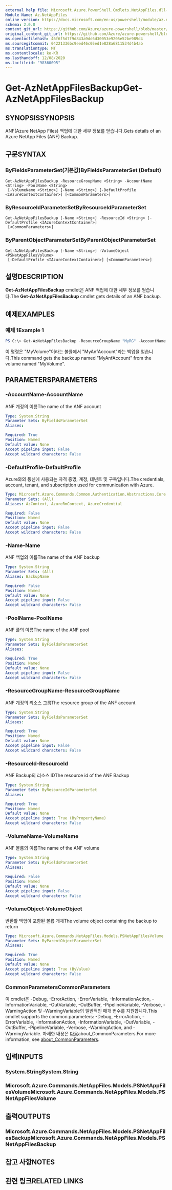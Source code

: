 ```yaml
---
external help file: Microsoft.Azure.PowerShell.Cmdlets.NetAppFiles.dll-Help.xml
Module Name: Az.NetAppFiles
online version: https://docs.microsoft.com/en-us/powershell/module/az.netappfiles/get-aznetappfilesbackup
schema: 2.0.0
content_git_url: https://github.com/Azure/azure-powershell/blob/master/src/NetAppFiles/NetAppFiles/help/Get-AzNetAppFilesBackup.md
original_content_git_url: https://github.com/Azure/azure-powershell/blob/master/src/NetAppFiles/NetAppFiles/help/Get-AzNetAppFilesBackup.md
ms.openlocfilehash: 46f6f5d7f9d843a9dd6d30053e9205e52be989d4
ms.sourcegitcommit: 04221336bc9eed46c05ed1e828a6811534d4b4ab
ms.translationtype: MT
ms.contentlocale: ko-KR
ms.lasthandoff: 12/08/2020
ms.locfileid: "98360095"
---
```

# <span data-ttu-id="0ad15-101">Get-AzNetAppFilesBackup</span><span class="sxs-lookup"><span data-stu-id="0ad15-101">Get-AzNetAppFilesBackup</span></span>

## <span data-ttu-id="0ad15-102">SYNOPSIS</span><span class="sxs-lookup"><span data-stu-id="0ad15-102">SYNOPSIS</span></span>
<span data-ttu-id="0ad15-103">ANF(Azure NetApp Files) 백업에 대한 세부 정보를 얻습니다.</span><span class="sxs-lookup"><span data-stu-id="0ad15-103">Gets details of an Azure NetApp Files (ANF) Backup.</span></span>

## <span data-ttu-id="0ad15-104">구문</span><span class="sxs-lookup"><span data-stu-id="0ad15-104">SYNTAX</span></span>

### <span data-ttu-id="0ad15-105">ByFieldsParameterSet(기본값)</span><span class="sxs-lookup"><span data-stu-id="0ad15-105">ByFieldsParameterSet (Default)</span></span>
```
Get-AzNetAppFilesBackup -ResourceGroupName <String> -AccountName <String> -PoolName <String>
 [-VolumeName <String>] [-Name <String>] [-DefaultProfile <IAzureContextContainer>] [<CommonParameters>]
```

### <span data-ttu-id="0ad15-106">ByResourceIdParameterSet</span><span class="sxs-lookup"><span data-stu-id="0ad15-106">ByResourceIdParameterSet</span></span>
```
Get-AzNetAppFilesBackup [-Name <String>] -ResourceId <String> [-DefaultProfile <IAzureContextContainer>]
 [<CommonParameters>]
```

### <span data-ttu-id="0ad15-107">ByParentObjectParameterSet</span><span class="sxs-lookup"><span data-stu-id="0ad15-107">ByParentObjectParameterSet</span></span>
```
Get-AzNetAppFilesBackup [-Name <String>] -VolumeObject <PSNetAppFilesVolume>
 [-DefaultProfile <IAzureContextContainer>] [<CommonParameters>]
```

## <span data-ttu-id="0ad15-108">설명</span><span class="sxs-lookup"><span data-stu-id="0ad15-108">DESCRIPTION</span></span>
<span data-ttu-id="0ad15-109">**Get-AzNetAppFilesBackup** cmdlet은 ANF 백업에 대한 세부 정보를 얻습니다.</span><span class="sxs-lookup"><span data-stu-id="0ad15-109">The **Get-AzNetAppFilesBackup** cmdlet gets details of an ANF backup.</span></span>

## <span data-ttu-id="0ad15-110">예제</span><span class="sxs-lookup"><span data-stu-id="0ad15-110">EXAMPLES</span></span>

### <span data-ttu-id="0ad15-111">예제 1</span><span class="sxs-lookup"><span data-stu-id="0ad15-111">Example 1</span></span>
```powershell
PS C:\> Get-AzNetAppFilesBackup -ResourceGroupName "MyRG" -AccountName "MyAccount" -PoolName "MyPool" -VolumeName "MyVolume" -Name "MyBackup"
```

<span data-ttu-id="0ad15-112">이 명령은 "MyVolume"이라는 볼륨에서 "MyAnfAccount"라는 백업을 얻습니다.</span><span class="sxs-lookup"><span data-stu-id="0ad15-112">This command gets the backcup named "MyAnfAccount" from the volume named "MyVolume".</span></span>

## <span data-ttu-id="0ad15-113">PARAMETERS</span><span class="sxs-lookup"><span data-stu-id="0ad15-113">PARAMETERS</span></span>

### <span data-ttu-id="0ad15-114">-AccountName</span><span class="sxs-lookup"><span data-stu-id="0ad15-114">-AccountName</span></span>
<span data-ttu-id="0ad15-115">ANF 계정의 이름</span><span class="sxs-lookup"><span data-stu-id="0ad15-115">The name of the ANF account</span></span>

```yaml
Type: System.String
Parameter Sets: ByFieldsParameterSet
Aliases:

Required: True
Position: Named
Default value: None
Accept pipeline input: False
Accept wildcard characters: False
```

### <span data-ttu-id="0ad15-116">-DefaultProfile</span><span class="sxs-lookup"><span data-stu-id="0ad15-116">-DefaultProfile</span></span>
<span data-ttu-id="0ad15-117">Azure와의 통신에 사용되는 자격 증명, 계정, 테넌트 및 구독입니다.</span><span class="sxs-lookup"><span data-stu-id="0ad15-117">The credentials, account, tenant, and subscription used for communication with Azure.</span></span>

```yaml
Type: Microsoft.Azure.Commands.Common.Authentication.Abstractions.Core.IAzureContextContainer
Parameter Sets: (All)
Aliases: AzContext, AzureRmContext, AzureCredential

Required: False
Position: Named
Default value: None
Accept pipeline input: False
Accept wildcard characters: False
```

### <span data-ttu-id="0ad15-118">-Name</span><span class="sxs-lookup"><span data-stu-id="0ad15-118">-Name</span></span>
<span data-ttu-id="0ad15-119">ANF 백업의 이름</span><span class="sxs-lookup"><span data-stu-id="0ad15-119">The name of the ANF backup</span></span>

```yaml
Type: System.String
Parameter Sets: (All)
Aliases: BackupName

Required: False
Position: Named
Default value: None
Accept pipeline input: False
Accept wildcard characters: False
```

### <span data-ttu-id="0ad15-120">-PoolName</span><span class="sxs-lookup"><span data-stu-id="0ad15-120">-PoolName</span></span>
<span data-ttu-id="0ad15-121">ANF 풀의 이름</span><span class="sxs-lookup"><span data-stu-id="0ad15-121">The name of the ANF pool</span></span>

```yaml
Type: System.String
Parameter Sets: ByFieldsParameterSet
Aliases:

Required: True
Position: Named
Default value: None
Accept pipeline input: False
Accept wildcard characters: False
```

### <span data-ttu-id="0ad15-122">-ResourceGroupName</span><span class="sxs-lookup"><span data-stu-id="0ad15-122">-ResourceGroupName</span></span>
<span data-ttu-id="0ad15-123">ANF 계정의 리소스 그룹</span><span class="sxs-lookup"><span data-stu-id="0ad15-123">The resource group of the ANF account</span></span>

```yaml
Type: System.String
Parameter Sets: ByFieldsParameterSet
Aliases:

Required: True
Position: Named
Default value: None
Accept pipeline input: False
Accept wildcard characters: False
```

### <span data-ttu-id="0ad15-124">-ResourceId</span><span class="sxs-lookup"><span data-stu-id="0ad15-124">-ResourceId</span></span>
<span data-ttu-id="0ad15-125">ANF Backup의 리소스 ID</span><span class="sxs-lookup"><span data-stu-id="0ad15-125">The resource id of the ANF Backup</span></span>

```yaml
Type: System.String
Parameter Sets: ByResourceIdParameterSet
Aliases:

Required: True
Position: Named
Default value: None
Accept pipeline input: True (ByPropertyName)
Accept wildcard characters: False
```

### <span data-ttu-id="0ad15-126">-VolumeName</span><span class="sxs-lookup"><span data-stu-id="0ad15-126">-VolumeName</span></span>
<span data-ttu-id="0ad15-127">ANF 볼륨의 이름</span><span class="sxs-lookup"><span data-stu-id="0ad15-127">The name of the ANF volume</span></span>

```yaml
Type: System.String
Parameter Sets: ByFieldsParameterSet
Aliases:

Required: False
Position: Named
Default value: None
Accept pipeline input: False
Accept wildcard characters: False
```

### <span data-ttu-id="0ad15-128">-VolumeObject</span><span class="sxs-lookup"><span data-stu-id="0ad15-128">-VolumeObject</span></span>
<span data-ttu-id="0ad15-129">반환할 백업이 포함된 볼륨 개체</span><span class="sxs-lookup"><span data-stu-id="0ad15-129">The volume object containing the backup to return</span></span>

```yaml
Type: Microsoft.Azure.Commands.NetAppFiles.Models.PSNetAppFilesVolume
Parameter Sets: ByParentObjectParameterSet
Aliases:

Required: True
Position: Named
Default value: None
Accept pipeline input: True (ByValue)
Accept wildcard characters: False
```

### <span data-ttu-id="0ad15-130">CommonParameters</span><span class="sxs-lookup"><span data-stu-id="0ad15-130">CommonParameters</span></span>
<span data-ttu-id="0ad15-131">이 cmdlet은 -Debug, -ErrorAction, -ErrorVariable, -InformationAction, -InformationVariable, -OutVariable, -OutBuffer, -PipelineVariable, -Verbose, -WarningAction 및 -WarningVariable의 일반적인 매개 변수를 지원합니다.</span><span class="sxs-lookup"><span data-stu-id="0ad15-131">This cmdlet supports the common parameters: -Debug, -ErrorAction, -ErrorVariable, -InformationAction, -InformationVariable, -OutVariable, -OutBuffer, -PipelineVariable, -Verbose, -WarningAction, and -WarningVariable.</span></span> <span data-ttu-id="0ad15-132">자세한 내용은 [다음](http://go.microsoft.com/fwlink/?LinkID=113216)about_CommonParameters.</span><span class="sxs-lookup"><span data-stu-id="0ad15-132">For more information, see [about_CommonParameters](http://go.microsoft.com/fwlink/?LinkID=113216).</span></span>

## <span data-ttu-id="0ad15-133">입력</span><span class="sxs-lookup"><span data-stu-id="0ad15-133">INPUTS</span></span>

### <span data-ttu-id="0ad15-134">System.String</span><span class="sxs-lookup"><span data-stu-id="0ad15-134">System.String</span></span>

### <span data-ttu-id="0ad15-135">Microsoft.Azure.Commands.NetAppFiles.Models.PSNetAppFilesVolume</span><span class="sxs-lookup"><span data-stu-id="0ad15-135">Microsoft.Azure.Commands.NetAppFiles.Models.PSNetAppFilesVolume</span></span>

## <span data-ttu-id="0ad15-136">출력</span><span class="sxs-lookup"><span data-stu-id="0ad15-136">OUTPUTS</span></span>

### <span data-ttu-id="0ad15-137">Microsoft.Azure.Commands.NetAppFiles.Models.PSNetAppFilesBackup</span><span class="sxs-lookup"><span data-stu-id="0ad15-137">Microsoft.Azure.Commands.NetAppFiles.Models.PSNetAppFilesBackup</span></span>

## <span data-ttu-id="0ad15-138">참고 사항</span><span class="sxs-lookup"><span data-stu-id="0ad15-138">NOTES</span></span>

## <span data-ttu-id="0ad15-139">관련 링크</span><span class="sxs-lookup"><span data-stu-id="0ad15-139">RELATED LINKS</span></span>

